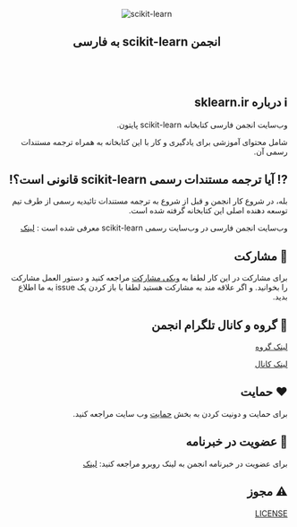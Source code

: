 
<p align="center">
  <img src="https://github.com/mehrdad-dev/scikit-learn/blob/main/static/images/scikit-learn-logo-notext.png" alt="scikit-learn" />
</p>

<h2 align="center"> به فارسی scikit-learn انجمن</h2>

</br>
<br/>
 
<div dir=rtl align="right">

## ℹ️ درباره sklearn.ir

  وب‌سایت انجمن فارسی کتابخانه scikit-learn پایتون.

شامل محتوای آموزشی برای یادگیری و کار با این کتابخانه به همراه ترجمه مستندات رسمی آن.
  
 
##  ⁉️ آيا ترجمه مستندات رسمی  scikit-learn قانونی است؟!

بله، در شروع کار انجمن و قبل از شروع به ترجمه مستندات تائیدیه رسمی از طرف تیم توسعه دهنده اصلی این کتابخانه گرفته شده است.
  
وب‌سایت انجمن فارسی در وب‌سایت رسمی scikit-learn معرفی شده است
: [لینک](https://scikit-learn.org/stable/related_projects.html#translations-of-scikit-learn-documentation)


## 🤝 مشارکت

برای مشارکت در این کار لطفا به
[ویکی مشارکت](https://github.com/mehrdad-dev/scikit-learn/wiki)
مراجعه کنید و دستور العمل مشارکت را بخوانید.
و اگر علاقه مند به مشارکت هستید لطفا با باز کردن یک issue به ما اطلاع بدید.
  
  
##  👥 گروه و کانال تلگرام انجمن
[لینک گروه](https://t.me/sklearn_ir_group)

[لینک کانال](https://t.me/sklearn_ir)

## ❤️ حمایت
برای حمایت و دونیت کردن به بخش
[حمایت](https://sklearn.ir/donate/)
وب سایت
مراجعه کنید.


  
## 📢 عضویت در خبرنامه
برای عضویت در خبرنامه انجمن به لینک روبرو مراجعه کنید:
[لینک](https://github.us2.list-manage.com/subscribe/post?u=e2b1b19b484d54a68a57c1945&id=e971ad7c22)
  
## ⚠️ مجوز
[LICENSE](https://github.com/mehrdad-dev/scikit-learn/blob/main/LICENSE)


</div>
